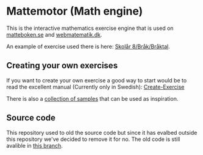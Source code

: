 # Mattemotor (Math engine)

This is the interactive mathematics exercise engine that is used on [matteboken.se](http://matteboken.se/) and [webmatematik.dk](http://webmatematik.dk).

An example of exercise used there is here: [Skolår 8/Bråk/Bråktal](https://www.matteboken.se/lektioner/hogstadiet/skolar-8/brak/braktal/uppgifter#!/exercises/11057).

##  Creating your own exercises

If you want to create your own exercise a good way to start would be to read the excellent manual (Currently only in Swedish): [Create-Exercise](Create-Exercise.md)

There is also a [collection of samples](samples) that can be used as inspiration.

## Source code
This repository used to old the source code but since it has evalbed outside this repository we've decided to remove it for no. The old code is still avalible in [this branch](https://github.com/Mattecentrum/Mattemotor/tree/engine-2015).
